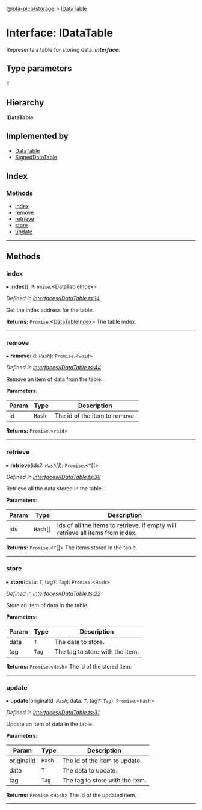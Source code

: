 [@iota-pico/storage](../README.md) > [IDataTable](../interfaces/idatatable.md)

# Interface: IDataTable

Represents a table for storing data.
*__interface__*: 

## Type parameters
#### T 
## Hierarchy

**IDataTable**

## Implemented by

* [DataTable](../classes/datatable.md)
* [SignedDataTable](../classes/signeddatatable.md)

## Index

### Methods

* [index](idatatable.md#index)
* [remove](idatatable.md#remove)
* [retrieve](idatatable.md#retrieve)
* [store](idatatable.md#store)
* [update](idatatable.md#update)

---

## Methods

<a id="index"></a>

###  index

▸ **index**(): `Promise`.<[DataTableIndex](../#datatableindex)>

*Defined in [interfaces/IDataTable.ts:14](https://github.com/iota-pico/storage/blob/0dba858/src/interfaces/IDataTable.ts#L14)*

Get the index address for the table.

**Returns:** `Promise`.<[DataTableIndex](../#datatableindex)>
The table index.

___

<a id="remove"></a>

###  remove

▸ **remove**(id: *`Hash`*): `Promise`.<`void`>

*Defined in [interfaces/IDataTable.ts:44](https://github.com/iota-pico/storage/blob/0dba858/src/interfaces/IDataTable.ts#L44)*

Remove an item of data from the table.

**Parameters:**

| Param | Type | Description |
| ------ | ------ | ------ |
| id | `Hash`   |  The id of the item to remove. |

**Returns:** `Promise`.<`void`>

___

<a id="retrieve"></a>

###  retrieve

▸ **retrieve**(ids?: *`Hash`[]*): `Promise`.<`T`[]>

*Defined in [interfaces/IDataTable.ts:38](https://github.com/iota-pico/storage/blob/0dba858/src/interfaces/IDataTable.ts#L38)*

Retrieve all the data stored in the table.

**Parameters:**

| Param | Type | Description |
| ------ | ------ | ------ |
| ids | `Hash`[]   |  Ids of all the items to retrieve, if empty will retrieve all items from index. |

**Returns:** `Promise`.<`T`[]>
The items stored in the table.

___

<a id="store"></a>

###  store

▸ **store**(data: *`T`*, tag?: *`Tag`*): `Promise`.<`Hash`>

*Defined in [interfaces/IDataTable.ts:22](https://github.com/iota-pico/storage/blob/0dba858/src/interfaces/IDataTable.ts#L22)*

Store an item of data in the table.

**Parameters:**

| Param | Type | Description |
| ------ | ------ | ------ |
| data | `T`   |  The data to store. |
| tag | `Tag`   |  The tag to store with the item. |

**Returns:** `Promise`.<`Hash`>
The id of the stored item.

___

<a id="update"></a>

###  update

▸ **update**(originalId: *`Hash`*, data: *`T`*, tag?: *`Tag`*): `Promise`.<`Hash`>

*Defined in [interfaces/IDataTable.ts:31](https://github.com/iota-pico/storage/blob/0dba858/src/interfaces/IDataTable.ts#L31)*

Update an item of data in the table.

**Parameters:**

| Param | Type | Description |
| ------ | ------ | ------ |
| originalId | `Hash`   |  The id of the item to update. |
| data | `T`   |  The data to update. |
| tag | `Tag`   |  The tag to store with the item. |

**Returns:** `Promise`.<`Hash`>
The id of the updated item.

___

